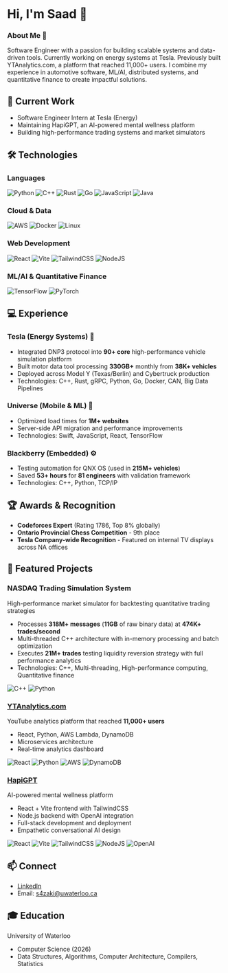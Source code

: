 # Hi, I'm Saad 👋

### About Me 🎯
Software Engineer with a passion for building scalable systems and data-driven tools. Currently working on energy systems at Tesla. Previously built YTAnalytics.com, a platform that reached 11,000+ users. I combine my experience in automotive software, ML/AI, distributed systems, and quantitative finance to create impactful solutions.

## 🔨 Current Work
- Software Engineer Intern at Tesla (Energy)
- Maintaining HapiGPT, an AI-powered mental wellness platform
- Building high-performance trading systems and market simulators

  
## 🛠️ Technologies

### Languages
![Python](https://img.shields.io/badge/python-3670A0?style=for-the-badge&logo=python&logoColor=ffdd54)
![C++](https://img.shields.io/badge/c++-%2300599C.svg?style=for-the-badge&logo=c%2B%2B&logoColor=white)
![Rust](https://img.shields.io/badge/rust-%23000000.svg?style=for-the-badge&logo=rust&logoColor=white)
![Go](https://img.shields.io/badge/go-%2300ADD8.svg?style=for-the-badge&logo=go&logoColor=white)
![JavaScript](https://img.shields.io/badge/javascript-%23323330.svg?style=for-the-badge&logo=javascript&logoColor=%23F7DF1E)
![Java](https://img.shields.io/badge/java-%23ED8B00.svg?style=for-the-badge&logo=openjdk&logoColor=white)

### Cloud & Data
![AWS](https://img.shields.io/badge/AWS-%23FF9900.svg?style=for-the-badge&logo=amazon-aws&logoColor=white)
![Docker](https://img.shields.io/badge/docker-%230db7ed.svg?style=for-the-badge&logo=docker&logoColor=white)
![Linux](https://img.shields.io/badge/Linux-FCC624?style=for-the-badge&logo=linux&logoColor=black)

### Web Development
![React](https://img.shields.io/badge/react-%2320232a.svg?style=for-the-badge&logo=react&logoColor=%2361DAFB)
![Vite](https://img.shields.io/badge/vite-%23646CFF.svg?style=for-the-badge&logo=vite&logoColor=white)
![TailwindCSS](https://img.shields.io/badge/tailwindcss-%2338B2AC.svg?style=for-the-badge&logo=tailwind-css&logoColor=white)
![NodeJS](https://img.shields.io/badge/node.js-6DA55F?style=for-the-badge&logo=node.js&logoColor=white)

### ML/AI & Quantitative Finance
![TensorFlow](https://img.shields.io/badge/TensorFlow-%23FF6F00.svg?style=for-the-badge&logo=TensorFlow&logoColor=white)
![PyTorch](https://img.shields.io/badge/PyTorch-%23EE4C2C.svg?style=for-the-badge&logo=PyTorch&logoColor=white)


## 💻 Experience

### Tesla (Energy Systems) 🚗
- Integrated DNP3 protocol into **90+ core** high-performance vehicle simulation platform
- Built motor data tool processing **330GB+** monthly from **38K+ vehicles**
- Deployed across Model Y (Texas/Berlin) and Cybertruck production
- Technologies: C++, Rust, gRPC, Python, Go, Docker, CAN, Big Data Pipelines

### Universe (Mobile & ML) 📱
- Optimized load times for **1M+ websites**
- Server-side API migration and performance improvements
- Technologies: Swift, JavaScript, React, TensorFlow

### Blackberry (Embedded) ⚙️
- Testing automation for QNX OS (used in **215M+ vehicles**)
- Saved **53+ hours** for **81 engineers** with validation framework
- Technologies: C++, Python, TCP/IP

## 🏆 Awards & Recognition
- **Codeforces Expert** (Rating 1786, Top 8% globally)
- **Ontario Provincial Chess Competition** - 9th place
- **Tesla Company-wide Recognition** - Featured on internal TV displays across NA offices

## 🚀 Featured Projects

### NASDAQ Trading Simulation System
High-performance market simulator for backtesting quantitative trading strategies
- Processes **318M+ messages** (**11GB** of raw binary data) at **474K+ trades/second**
- Multi-threaded C++ architecture with in-memory processing and batch optimization
- Executes **21M+ trades** testing liquidity reversion strategy with full performance analytics
- Technologies: C++, Multi-threading, High-performance computing, Quantitative finance

![C++](https://img.shields.io/badge/c++-%2300599C.svg?style=for-the-badge&logo=c%2B%2B&logoColor=white)
![Python](https://img.shields.io/badge/python-3670A0?style=for-the-badge&logo=python&logoColor=ffdd54)

### [YTAnalytics.com](https://ytanalytics.com)
YouTube analytics platform that reached **11,000+ users**
- React, Python, AWS Lambda, DynamoDB
- Microservices architecture
- Real-time analytics dashboard

![React](https://img.shields.io/badge/react-%2320232a.svg?style=for-the-badge&logo=react&logoColor=%2361DAFB)
![Python](https://img.shields.io/badge/python-3670A0?style=for-the-badge&logo=python&logoColor=ffdd54)
![AWS](https://img.shields.io/badge/AWS-%23FF9900.svg?style=for-the-badge&logo=amazon-aws&logoColor=white)
![DynamoDB](https://img.shields.io/badge/Amazon%20DynamoDB-4053D6?style=for-the-badge&logo=Amazon%20DynamoDB&logoColor=white)

### [HapiGPT](https://www.hapigpt.com)
AI-powered mental wellness platform
- React + Vite frontend with TailwindCSS
- Node.js backend with OpenAI integration
- Full-stack development and deployment
- Empathetic conversational AI design

![React](https://img.shields.io/badge/react-%2320232a.svg?style=for-the-badge&logo=react&logoColor=%2361DAFB)
![Vite](https://img.shields.io/badge/vite-%23646CFF.svg?style=for-the-badge&logo=vite&logoColor=white)
![TailwindCSS](https://img.shields.io/badge/tailwindcss-%2338B2AC.svg?style=for-the-badge&logo=tailwind-css&logoColor=white)
![NodeJS](https://img.shields.io/badge/node.js-6DA55F?style=for-the-badge&logo=node.js&logoColor=white)
![OpenAI](https://img.shields.io/badge/OpenAI-412991.svg?style=for-the-badge&logo=OpenAI&logoColor=white)


## 📫 Connect
- [LinkedIn](https://linkedin.com/in/SaadZaki1)
- Email: s4zaki@uwaterloo.ca

## 🎓 Education
University of Waterloo
- Computer Science (2026)
- Data Structures, Algorithms, Computer Architecture, Compilers, Statistics
